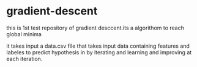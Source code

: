 # gradient-descent
this is 1st test repository of gradient desccent.its a algorithom to reach global minima 

it takes input a data.csv file that takes input data containing features and labeles to predict hypothesis in by iterating and learning and improving at each iteration.

